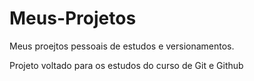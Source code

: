 # Meus-Projetos
Meus proejtos pessoais de estudos e versionamentos.

Projeto voltado para os estudos do curso de Git e Github
